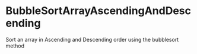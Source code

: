# BubbleSortArrayAscendingAndDescending
Sort an array in Ascending and Descending order using the bubblesort method
